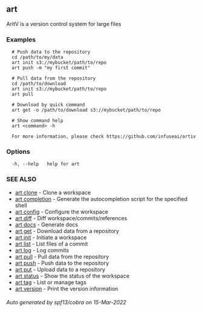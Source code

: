 ## art

AritV is a version control system for large files

### Examples

```
  # Push data to the repository
  cd /path/to/my/data
  art init s3://mybucket/path/to/repo
  art push -m "my first commit"

  # Pull data from the repository
  cd /path/to/download
  art init s3://mybucket/path/to/repo
  art pull

  # Download by quick command
  art get -o /path/to/download s3://mybucket/path/to/repo

  # Show command help
  art <command> -h

  For more information, please check https://github.com/infuseai/artiv
```

### Options

```
  -h, --help   help for art
```

### SEE ALSO

* [art clone](art_clone.md)	 - Clone a workspace
* [art completion](art_completion.md)	 - Generate the autocompletion script for the specified shell
* [art config](art_config.md)	 - Configure the workspace
* [art diff](art_diff.md)	 - Diff workspace/commits/references
* [art docs](art_docs.md)	 - Generate docs
* [art get](art_get.md)	 - Download data from a repository
* [art init](art_init.md)	 - Initiate a workspace
* [art list](art_list.md)	 - List files of a commit
* [art log](art_log.md)	 - Log commits
* [art pull](art_pull.md)	 - Pull data from the repository
* [art push](art_push.md)	 - Push data to the repository
* [art put](art_put.md)	 - Upload data to a repository
* [art status](art_status.md)	 - Show the status of the workspace
* [art tag](art_tag.md)	 - List or manage tags
* [art version](art_version.md)	 - Print the version information

###### Auto generated by spf13/cobra on 15-Mar-2022
